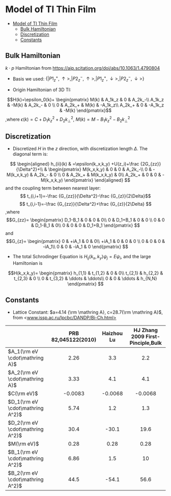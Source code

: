 # Model of TI Thin Film


<!-- @import "[TOC]" {cmd="toc" depthFrom=1 depthTo=6 orderedList=false} -->

<!-- code_chunk_output -->

* [Model of TI Thin Film](#model-of-ti-thin-film)
	* [Bulk Hamiltonian](#bulk-hamiltonian)
	* [Discretization](#discretization)
	* [Constants](#constants)

<!-- /code_chunk_output -->

## Bulk Hamiltonian

$k\cdot p$ Hamiltonian from <https://aip.scitation.org/doi/abs/10.1063/1.4790804>

+ Basis we used: $\left\{|P1_z^+,\uparrow>,|P2_z^-,\uparrow>,|P1_z^+,\downarrow>,|P2_z^-,\downarrow>\right\}$

+ Origin Hamiltonian of 3D TI:

$$H(k)=\epsilon_0(k)+
\begin{pmatrix}
M(k) & A_1k_z & 0 & A_2k_-\\
A_1k_z & -M(k) & A_2k_- & 0 \\
0 & A_2k_+ & M(k) & -A_1k_z\\
A_2k_+ & 0 & -A_1k_z & -M(k)
\end{pmatrix}$$
,where $\epsilon(k)=C+D_1k_z^2+D_2k_\bot^2$, $M(k)=M-B_1k_z^2-B_2k_\bot^2$

## Discretization

+ Discretized $H$ in the $z$ direction, with discretization length $\Delta$. The diagonal term is:

$$
\begin{aligned}
h_{ii}(k) & =\epsilon(k_x,k_y) +U(z_i)+\frac {2G_{zz}}{\Delta^2}+\\ &
\begin{pmatrix}
M(k_x,k_y) & 0 & 0 & A_2k_-\\
0 & -M(k_x,k_y) & A_2k_- & 0 \\
0 & A_2k_+ & M(k_x,k_y) & 0\\
A_2k_+ & 0 & 0 & -M(k_x,k_y)
\end{pmatrix}
\end{aligned}
$$
and the coupling term between nearest layer:
$$
t_{i,i+1}=-\frac {G_{zz}}{\Delta^2}-\frac {G_{z}}{2\Delta}$$$$
t_{i,i-1}=-\frac {G_{zz}}{\Delta^2}+\frac {G_{z}}{2\Delta}
$$
,where
$$G_{zz}=
\begin{pmatrix}
D_1-B_1 & 0 & 0 & 0\\
0 & D_1+B_1 & 0 & 0 \\
0 & 0 & D_1-B_1 & 0\\
0 & 0 & 0 & D_1+B_1
\end{pmatrix}
$$
and
$$G_{z}=
\begin{pmatrix}
0 & +iA_1 & 0 & 0\\
+iA_1 & 0 & 0 & 0 \\
0 & 0 & 0 & -iA_1\\
0 & 0 & -iA_1 & 0
\end{pmatrix}
$$

+ The total Schrodinger Equation is $H_{ij}(k_x,k_y)\psi_j=E\psi_i$, and the large Hamiltonian is

$$H(k_x,k_y)=
\begin{pmatrix}
h_{1,1} & t_{1,2} & 0 & 0\\
t_{2,1} & h_{2,2} & t_{2,3} & 0 \\
0 & t_{3,2} & \ddots & \ddots\\
0 & 0 & \ddots & h_{N,N}
\end{pmatrix}
$$

## Constants

+ Lattice Constant: $a=4.14 {\rm \mathring A}, c=28.7{\rm \mathring A}$, from <www.issp.ac.ru/lpcbc/DANDP/Bi-Ch.html>

|                           | PRB 82,045122(2010) |Haizhou Lu|HJ Zhang 2009 First-Pinciple,Bulk|
|---------------------------|:---------------------:|:--:|:--:|
| $A_1(\rm eV \cdot\mathring A)$   | 2.26                |3.3|2.2|
| $A_2(\rm eV \cdot\mathring A)$   | 3.33                |4.1|4.1|
| $C(\rm eV)$               | -0.0083             |-0.0068|-0.0068|
| $D_1(\rm eV \cdot\mathring A^2)$ | 5.74                |1.2|1.3|
| $D_2(\rm eV \cdot\mathring A^2)$ | 30.4                |-30.1|19.6|
| $M(\rm eV)$               | 0.28                |0.28|0.28|
| $B_1(\rm eV \cdot\mathring A^2)$ | 6.86                |1.5|10|
| $B_2(\rm eV \cdot\mathring A^2)$ | 44.5                |-54.1|56.6|
